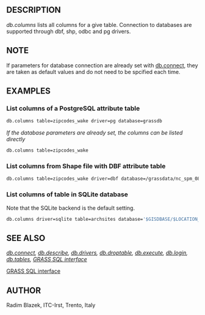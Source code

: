 ## DESCRIPTION

*db.columns* lists all columns for a give table. Connection to databases
are supported through dbf, shp, odbc and pg drivers.

## NOTE

If parameters for database connection are already set with
[db.connect](db.connect.md), they are taken as default values and do not
need to be spcified each time.

## EXAMPLES

### List columns of a PostgreSQL attribute table

```sh
db.columns table=zipcodes_wake driver=pg database=grassdb
```

*If the database parameters are already set, the columns can be listed
directly*  

```sh
db.columns table=zipcodes_wake
```

### List columns from Shape file with DBF attribute table

```sh
db.columns table=zipcodes_wake driver=dbf database=/grassdata/nc_spm_08/PERMANENT/dbf/
```

### List columns of table in SQLite database

Note that the SQLite backend is the default setting.

```sh
db.columns driver=sqlite table=archsites database='$GISDBASE/$LOCATION_NAME/$MAPSET/sqlite/sqlite.db'
```

## SEE ALSO

*[db.connect](db.connect.md), [db.describe](db.describe.md),
[db.drivers](db.drivers.md), [db.droptable](db.droptable.md),
[db.execute](db.execute.md), [db.login](db.login.md),
[db.tables](db.tables.md), [GRASS SQL interface](sql.md)*

[GRASS SQL interface](sql.md)

## AUTHOR

Radim Blazek, ITC-Irst, Trento, Italy
